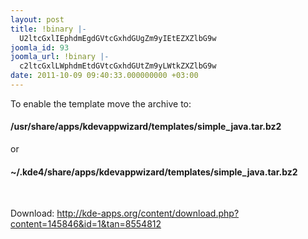 ```yaml
---
layout: post
title: !binary |-
  U2ltcGxlIEphdmEgdGVtcGxhdGUgZm9yIEtEZXZlbG9w
joomla_id: 93
joomla_url: !binary |-
  c2ltcGxlLWphdmEtdGVtcGxhdGUtZm9yLWtkZXZlbG9w
date: 2011-10-09 09:40:33.000000000 +03:00
---
```

<p>To enable the template move the archive to:</p>
<h4 class="contenttext">/usr/share/apps/kdevappwizard/templates/simple_java.tar.bz2</h4>
or
<h4 class="contenttext">~/.kde4/share/apps/kdevappwizard/templates/simple_java.tar.bz2</h4>
<p> </p>
<p>Download: <a href="http://kde-apps.org/content/download.php?content=145846&amp;id=1&amp;tan=8554812" target="_blank">http://kde-apps.org/content/download.php?content=145846&amp;id=1&amp;tan=8554812</a></p>
